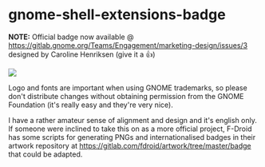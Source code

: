 # gnome-shell-extensions-badge

**NOTE:** Official badge now available @ https://gitlab.gnome.org/Teams/Engagement/marketing-design/issues/3 designed by Caroline Henriksen (give it a 👍)

[<img src="https://gitlab.gnome.org/Teams/Engagement/marketing-design/uploads/93d83734e4e9ecba01fc6dfd61b2d574/GNOMEExtension-button.png">](https://gitlab.gnome.org/Teams/Engagement/marketing-design/issues/3)

Logo and fonts are important when using GNOME trademarks, so please don't distribute changes without obtaining permission from the GNOME Foundation (it's really easy and they're very nice).

I have a rather amateur sense of alignment and design and it's english only. If someone were inclined to take this on as a more official project, F-Droid has some scripts for generating PNGs and internationalised badges in their artwork repository at https://gitlab.com/fdroid/artwork/tree/master/badge that could be adapted.

